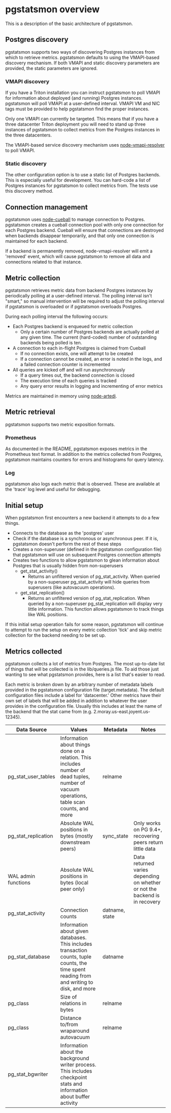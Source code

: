 # pgstatsmon overview

This is a description of the basic architecture of pgstatsmon.

## Postgres discovery

pgstatsmon supports two ways of discovering Postgres instances from which to
retrieve metrics. pgstatsmon defaults to using the VMAPI-based discovery
mechanism. If both VMAPI and static discovery parameters are provided, the
static parameters are ignored.

### VMAPI discovery

If you have a Triton installation you can instruct pgstatsmon to poll VMAPI
for information about deployed (and running) Postgres instances. pgstatsmon
will poll VMAPI at a user-defined interval. VMAPI VM and NIC tags must be
provided to help pgstatsmon find the proper instances.

Only one VMAPI can currently be targeted. This means that if you have a three
datacenter Triton deployment you will need to stand up three instances of
pgstatsmon to collect metrics from the Postgres instances in the three
datacenters.

The VMAPI-based service discovery mechanism uses
[node-vmapi-resolver](https://github.com/joyent/node-vmapi-resolver) to poll
VMAPI.

### Static discovery

The other configuration option is to use a static list of Postgres backends.
This is especially useful for development. You can hard-code a list of
Postgres instances for pgstatsmon to collect metrics from. The tests use this
discovery method.

## Connection management

pgstatsmon uses [node-cueball](https://github.com/joyent/node-cueball) to
manage connection to Postgres. pgstatsmon creates a cueball connection pool
with only one connection for each Postgres backend. Cueball will ensure that
connections are destroyed when backends disappear temporarily, and that only one
connection is maintained for each backend.

If a backend is permanently removed, node-vmapi-resolver will emit a 'removed'
event, which will cause pgstatsmon to remove all data and connections related
to that instance.

## Metric collection

pgstatsmon retrieves metric data from backend Postgres instances by
periodically polling at a user-defined interval. The polling interval isn't
"smart," so manual intervention will be required to adjust the polling interval
if pgstatsmon is overloaded or if pgstatsmon overloads Postgres.

During each polling interval the following occurs:

* Each Postgres backend is enqueued for metric collection
  * Only a certain number of Postgres backends are actually polled at any given
    time. The current (hard-coded) number of outstanding backends being polled
    is ten.
* A connection to each in-flight Postgres is claimed from Cueball
  * If no connection exists, one will attempt to be created
  * If a connection cannot be created, an error is noted in the logs, and
    a failed connection counter is incremented
* All queries are kicked off and will run asynchronously
  * If a query times out, the backend connection is closed
  * The execution time of each queries is tracked
  * Any query error results in logging and incrementing of error metrics

Metrics are maintained in memory using
[node-artedi](https://github.com/joyent/node-artedi).

## Metric retrieval

pgstatsmon supports two metric exposition formats.

### Prometheus

As documented in the README, pgstatsmon exposes metrics in the Prometheus
text format. In addition to the metrics collected from Postgres, pgstatsmon
maintains counters for errors and histograms for query latency.

### Log

pgstatsmon also logs each metric that is observed. These are available at the
'trace' log level and useful for debugging.

## Initial setup

When pgstatsmon first encounters a new backend it attempts to do a few things.

- Connects to the database as the 'postgres' user
- Check if the database is a synchronous or asynchronous peer. If it is,
  pgstatsmon doesn't perform the rest of these steps
- Creates a non-superuser (defined in the pgstatsmon configuration file) that
  pgstatsmon will use on subsequent Postgres connection attempts
- Creates two functions to allow pgstatsmon to glean information about Postgres
  that is usually hidden from non-superusers
  * get_stat_activity()
    * Returns an unfiltered version of pg_stat_activity. When queried by a
      non-superuser pg_stat_activity will hide queries from superusers (like
      autovacuum operations).
  * get_stat_replication()
    * Returns an unfiltered version of pg_stat_replication. When queried by a
      non-superuser pg_stat_replication will display very little information.
      This function allows pgstatsmon to track things like WAL positions.

If this initial setup operation fails for some reason, pgstatsmon will continue
to attempt to run the setup on every metric collection 'tick' and skip metric
collection for the backend needing to be set up.

## Metrics collected

pgstatsmon collects a lot of metrics from Postgres. The most up-to-date list of
things that will be collected is in the lib/queries.js file. To aid those just
wanting to see what pgstatsmon provides, here is a list that's easier to read.

Each metric is broken down by an arbitrary number of metadata labels provided
in the pgstatsmon configuration file (target.metadata). The default
configuration files include a label for 'datacenter.' Other metrics have their
own set of labels that will be added in addition to whatever the user provides
in the configuration file. Usually this includes at least the name of the
backend that the stat came from (e.g. 2.moray.us-east.joyent.us-12345).

| Data Source | Values | Metadata | Notes |
|-------------|--------|----------|-------|
|pg_stat_user_tables | Information about things done on a relation. This includes number of dead tuples, number of vacuum operations, table scan counts, and more | relname| |
|pg_stat_replication | Absolute WAL positions in bytes (mostly downstream peers)| sync_state | Only works on PG 9.4+, recovering peers return little data |
|WAL admin functions | Absolute WAL positions in bytes (local peer only) | | Data returned varies depending on whether or not the backend is in recovery |
|pg_stat_activity    | Connection counts | datname, state | |
|pg_stat_database    | Information about given databases. This includes transaction counts, tuple counts, the time spent reading from and writing to disk, and more | datname | |
|pg_class            | Size of relations in bytes | relname | |
|pg_class            | Distance to/from wraparound autovacuum | relname | |
|pg_stat_bgwriter    | Information about the background writer process. This includes checkpoint stats and information about buffer activity | | | |
